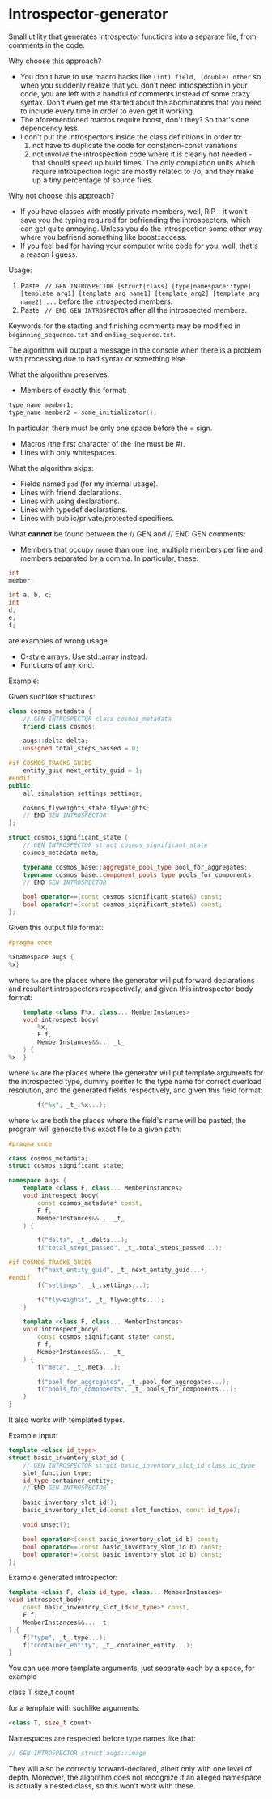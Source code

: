 # Introspector-generator
Small utility that generates introspector functions into a separate file, from comments in the code.

Why choose this approach?

* You don't have to use macro hacks like ```(int) field, (double) other``` so when you suddenly realize that you don't need introspection in your code, you are left  with a handful of comments instead of some crazy syntax. Don't even get me started about the abominations that you need to include every time in order to even get it working.
* The aforementioned macros require boost, don't they? So that's one dependency less.
* I don't put the introspectors inside the class definitions in order to:
	1. not have to duplicate the code for const/non-const variations
	2. not involve the introspection code where it is clearly not needed - that should speed up build times. The only compilation units which require introspection logic are mostly related to i/o, and they make up a tiny percentage of source files.

Why not choose this approach?
* If you have classes with mostly private members, well, RIP - it won't save you the typing required for befriending the introspectors, which can get quite annoying. Unless you do the introspection some other way where you befriend something like boost::access.
* If you feel bad for having your computer write code for you, well, that's a reason I guess.

Usage:

1. Paste ``` // GEN INTROSPECTOR [struct|class] [type|namespace::type] [template arg1] [template arg name1] [template arg2] [template arg name2] ...``` before the introspected members.
2. Paste ``` // END GEN INTROSPECTOR``` after all the introspected members.

Keywords for the starting and finishing comments may be modified in ```beginning_sequence.txt``` and ```ending_sequence.txt```.

The algorithm will output a message in the console when there is a problem with processing due to bad syntax or something else.

What the algorithm preserves:
* Members of exactly this format:
```cpp
type_name member1;
type_name member2 = some_initializator();
```
In particular, there must be only one space before the = sign.
* Macros (the first character of the line must be #).
* Lines with only whitespaces.

What the algorithm skips:
* Fields named ```pad``` (for my internal usage).
* Lines with friend declarations.
* Lines with using declarations.
* Lines with typedef declarations.
* Lines with public/private/protected specifiers.

What **cannot** be found between the // GEN and // END GEN comments:

* Members that occupy more than one line, multiple members per line and members separated by a comma. In particular, these:
```cpp
int
member;

int a, b, c;
int 
d,
e,
f;
```
are examples of wrong usage.
* C-style arrays. Use std::array instead.
* Functions of any kind.

Example:

Given suchlike structures:

```cpp
class cosmos_metadata {
	// GEN INTROSPECTOR class cosmos_metadata
	friend class cosmos;

	augs::delta delta;
	unsigned total_steps_passed = 0;

#if COSMOS_TRACKS_GUIDS
	entity_guid next_entity_guid = 1;
#endif
public:
	all_simulation_settings settings;

	cosmos_flyweights_state flyweights;
	// END GEN INTROSPECTOR
};

struct cosmos_significant_state {
	// GEN INTROSPECTOR struct cosmos_significant_state
	cosmos_metadata meta;

	typename cosmos_base::aggregate_pool_type pool_for_aggregates;
	typename cosmos_base::component_pools_type pools_for_components;
	// END GEN INTROSPECTOR

	bool operator==(const cosmos_significant_state&) const;
	bool operator!=(const cosmos_significant_state&) const;
}; 
```

Given this output file format:

```cpp
#pragma once

%xnamespace augs {
%x}
 ```
where ```%x```  are the places where the generator will put forward declarations and resultant introspectors respectively, and given this introspector body format:
```cpp
	template <class F%x, class... MemberInstances>
	void introspect_body(
		%x,
		F f,
		MemberInstances&&... _t_
	) {
%x	}


```
where ```%x``` are the places where the generator will put template arguments for the introspected type, dummy pointer to the type name for correct overload resolution, and the generated fields respectively,
and given this field format:

```cpp
		f("%x", _t_.%x...);
```
where ```%x``` are both the places where the field's name will be pasted, the program will generate this exact file to a given path:

```cpp
#pragma once

class cosmos_metadata;
struct cosmos_significant_state;

namespace augs {
	template <class F, class... MemberInstances>
	void introspect_body(
		const cosmos_metadata* const,
		F f,
		MemberInstances&&... _t_
	) {

		f("delta", _t_.delta...);
		f("total_steps_passed", _t_.total_steps_passed...);

#if COSMOS_TRACKS_GUIDS
		f("next_entity_guid", _t_.next_entity_guid...);
#endif
		f("settings", _t_.settings...);

		f("flyweights", _t_.flyweights...);
	}

	template <class F, class... MemberInstances>
	void introspect_body(
		const cosmos_significant_state* const,
		F f,
		MemberInstances&&... _t_
	) {
		f("meta", _t_.meta...);

		f("pool_for_aggregates", _t_.pool_for_aggregates...);
		f("pools_for_components", _t_.pools_for_components...);
	}
}
```

It also works with templated types.

Example input:

```cpp
template <class id_type>
struct basic_inventory_slot_id {
	// GEN INTROSPECTOR struct basic_inventory_slot_id class id_type
	slot_function type;
	id_type container_entity;
	// END GEN INTROSPECTOR

	basic_inventory_slot_id();
	basic_inventory_slot_id(const slot_function, const id_type);

	void unset();

	bool operator<(const basic_inventory_slot_id b) const;
	bool operator==(const basic_inventory_slot_id b) const;
	bool operator!=(const basic_inventory_slot_id b) const;
};
```

Example generated introspector:

```cpp
template <class F, class id_type, class... MemberInstances>
void introspect_body(
	const basic_inventory_slot_id<id_type>* const,
	F f,
	MemberInstances&&... _t_
) {
	f("type", _t_.type...);
	f("container_entity", _t_.container_entity...);
}
```

You can use more template arguments, just separate each by a space, for example

class T size_t count

for a template with suchlike arguments:
```cpp
<class T, size_t count>
```

Namespaces are respected before type names like that:
```cpp
// GEN INTROSPECTOR struct augs::image
```
They will also be correctly forward-declared, albeit only with one level of depth. Moreover, the algorithm does not recognize if an alleged namespace is actually a nested class, so this won't work with these.  
